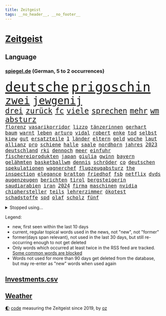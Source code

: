 ```yaml
---
title: Zeitgeist
tags: __no_header__, __no_footer__
---
```


# [Zeitgeist](https://oliz.io/zeitgeist/)

## Language

<h3><a href="https://www.spiegel.de" target="_blank">spiegel.de</a> (German, 5 to 2 occurrences)</h3>
<p style="font-family:monospace">
<span style="font-size:32pt"><a href="news_links.html#deutsche" class="current">deutsche</a></span>
<span style="font-size:32pt"><a href="news_links.html#prigoschin" class="current">prigoschin</a></span>
<br>
<span style="font-size:25pt"><a href="news_links.html#zwei" class="current">zwei</a></span>
<span style="font-size:25pt"><a href="news_links.html#jewgenij" class="current">jewgenij</a></span>
<br>
<span style="font-size:18pt"><a href="news_links.html#drei" class="current">drei</a></span>
<span style="font-size:18pt"><a href="news_links.html#zurück" class="current">zurück</a></span>
<span style="font-size:18pt"><a href="news_links.html#fc" class="current">fc</a></span>
<span style="font-size:18pt"><a href="news_links.html#viele" class="current">viele</a></span>
<span style="font-size:18pt"><a href="news_links.html#sprechen" class="current">sprechen</a></span>
<span style="font-size:18pt"><a href="news_links.html#mehr" class="current">mehr</a></span>
<span style="font-size:18pt"><a href="news_links.html#wm" class="current">wm</a></span>
<span style="font-size:18pt"><a href="news_links.html#absturz" class="current">absturz</a></span>
<br>
<span style="font-size:12pt"><a href="news_links.html#florenz" class="current">florenz</a></span>
<span style="font-size:12pt"><a href="news_links.html#vasarikorridor" class="new">vasarikorridor</a></span>
<span style="font-size:12pt"><a href="news_links.html#lizzo" class="current">lizzo</a></span>
<span style="font-size:12pt"><a href="news_links.html#tänzerinnen" class="current">tänzerinnen</a></span>
<span style="font-size:12pt"><a href="news_links.html#gerhart" class="new">gerhart</a></span>
<span style="font-size:12pt"><a href="news_links.html#baum" class="current">baum</a></span>
<span style="font-size:12pt"><a href="news_links.html#warnt" class="current">warnt</a></span>
<span style="font-size:12pt"><a href="news_links.html#leben" class="current">leben</a></span>
<span style="font-size:12pt"><a href="news_links.html#arturo" class="new">arturo</a></span>
<span style="font-size:12pt"><a href="news_links.html#vidal" class="new">vidal</a></span>
<span style="font-size:12pt"><a href="news_links.html#robert" class="current">robert</a></span>
<span style="font-size:12pt"><a href="news_links.html#enke" class="new">enke</a></span>
<span style="font-size:12pt"><a href="news_links.html#tod" class="current">tod</a></span>
<span style="font-size:12pt"><a href="news_links.html#selbst" class="current">selbst</a></span>
<span style="font-size:12pt"><a href="news_links.html#kiew" class="current">kiew</a></span>
<span style="font-size:12pt"><a href="news_links.html#gut" class="current">gut</a></span>
<span style="font-size:12pt"><a href="news_links.html#ersatzteile" class="new">ersatzteile</a></span>
<span style="font-size:12pt"><a href="news_links.html#1" class="current">1</a></span>
<span style="font-size:12pt"><a href="news_links.html#länder" class="current">länder</a></span>
<span style="font-size:12pt"><a href="news_links.html#eltern" class="current">eltern</a></span>
<span style="font-size:12pt"><a href="news_links.html#geld" class="current">geld</a></span>
<span style="font-size:12pt"><a href="news_links.html#woche" class="current">woche</a></span>
<span style="font-size:12pt"><a href="news_links.html#laut" class="current">laut</a></span>
<span style="font-size:12pt"><a href="news_links.html#allianz" class="current">allianz</a></span>
<span style="font-size:12pt"><a href="news_links.html#pro" class="current">pro</a></span>
<span style="font-size:12pt"><a href="news_links.html#schiene" class="current">schiene</a></span>
<span style="font-size:12pt"><a href="news_links.html#halle" class="current">halle</a></span>
<span style="font-size:12pt"><a href="news_links.html#saale" class="current">saale</a></span>
<span style="font-size:12pt"><a href="news_links.html#nordhorn" class="new">nordhorn</a></span>
<span style="font-size:12pt"><a href="news_links.html#jahres" class="current">jahres</a></span>
<span style="font-size:12pt"><a href="news_links.html#2023" class="current">2023</a></span>
<span style="font-size:12pt"><a href="news_links.html#deutschland" class="current">deutschland</a></span>
<span style="font-size:12pt"><a href="news_links.html#rki" class="new">rki</a></span>
<span style="font-size:12pt"><a href="news_links.html#dennoch" class="current">dennoch</a></span>
<span style="font-size:12pt"><a href="news_links.html#meer" class="current">meer</a></span>
<span style="font-size:12pt"><a href="news_links.html#einfuhr" class="new">einfuhr</a></span>
<span style="font-size:12pt"><a href="news_links.html#fischereiprodukten" class="new">fischereiprodukten</a></span>
<span style="font-size:12pt"><a href="news_links.html#japan" class="current">japan</a></span>
<span style="font-size:12pt"><a href="news_links.html#giulia" class="new">giulia</a></span>
<span style="font-size:12pt"><a href="news_links.html#gwinn" class="new">gwinn</a></span>
<span style="font-size:12pt"><a href="news_links.html#bayern" class="current">bayern</a></span>
<span style="font-size:12pt"><a href="news_links.html#gelähmten" class="new">gelähmten</a></span>
<span style="font-size:12pt"><a href="news_links.html#basketballwm" class="new">basketballwm</a></span>
<span style="font-size:12pt"><a href="news_links.html#dennis" class="current">dennis</a></span>
<span style="font-size:12pt"><a href="news_links.html#schröder" class="current">schröder</a></span>
<span style="font-size:12pt"><a href="news_links.html#co" class="current">co</a></span>
<span style="font-size:12pt"><a href="news_links.html#deutschen" class="current">deutschen</a></span>
<span style="font-size:12pt"><a href="news_links.html#spekulationen" class="current">spekulationen</a></span>
<span style="font-size:12pt"><a href="news_links.html#wagnerchef" class="current">wagnerchef</a></span>
<span style="font-size:12pt"><a href="news_links.html#flugzeugabsturz" class="current">flugzeugabsturz</a></span>
<span style="font-size:12pt"><a href="news_links.html#the" class="current">the</a></span>
<span style="font-size:12pt"><a href="news_links.html#inspection" class="new">inspection</a></span>
<span style="font-size:12pt"><a href="news_links.html#elegance" class="new">elegance</a></span>
<span style="font-size:12pt"><a href="news_links.html#bratton" class="new">bratton</a></span>
<span style="font-size:12pt"><a href="news_links.html#friedhof" class="current">friedhof</a></span>
<span style="font-size:12pt"><a href="news_links.html#fsb" class="current">fsb</a></span>
<span style="font-size:12pt"><a href="news_links.html#netflix" class="current">netflix</a></span>
<span style="font-size:12pt"><a href="news_links.html#dvds" class="new">dvds</a></span>
<span style="font-size:12pt"><a href="news_links.html#augenzeugen" class="current">augenzeugen</a></span>
<span style="font-size:12pt"><a href="news_links.html#berichten" class="current">berichten</a></span>
<span style="font-size:12pt"><a href="news_links.html#tirol" class="current">tirol</a></span>
<span style="font-size:12pt"><a href="news_links.html#bergsteigerin" class="current">bergsteigerin</a></span>
<span style="font-size:12pt"><a href="news_links.html#saudiarabien" class="current">saudiarabien</a></span>
<span style="font-size:12pt"><a href="news_links.html#iran" class="current">iran</a></span>
<span style="font-size:12pt"><a href="news_links.html#2024" class="current">2024</a></span>
<span style="font-size:12pt"><a href="news_links.html#firma" class="current">firma</a></span>
<span style="font-size:12pt"><a href="news_links.html#maschinen" class="current">maschinen</a></span>
<span style="font-size:12pt"><a href="news_links.html#nvidia" class="new">nvidia</a></span>
<span style="font-size:12pt"><a href="news_links.html#chiphersteller" class="current">chiphersteller</a></span>
<span style="font-size:12pt"><a href="news_links.html#teils" class="current">teils</a></span>
<span style="font-size:12pt"><a href="news_links.html#lehrerzimmer" class="new">lehrerzimmer</a></span>
<span style="font-size:12pt"><a href="news_links.html#ökotest" class="current">ökotest</a></span>
<span style="font-size:12pt"><a href="news_links.html#schadstoffe" class="current">schadstoffe</a></span>
<span style="font-size:12pt"><a href="news_links.html#spd" class="current">spd</a></span>
<span style="font-size:12pt"><a href="news_links.html#olaf" class="current">olaf</a></span>
<span style="font-size:12pt"><a href="news_links.html#scholz" class="current">scholz</a></span>
<span style="font-size:12pt"><a href="news_links.html#fünf" class="current">fünf</a></span>
</p>
<details>
<summary>Stopped using...</summary>
<p class="former" style="font-size:12pt">
führerschein(1036) briten(1035) erfahrung(1035) historiker(1035) kurzfristig(1035) löhne(1035) rote(1035) april(1034) schatten(1034) alkohol(1033) beschimpft(1033) drehen(1033) hervor(1033) mitunter(1033) prüfung(1033) umwelt(1033) überwinden(1033) erdoğan(1032) freien(1032) geholfen(1032) schlag(1032) spanier(1032) aufgefordert(1031) coronakrise(1031) einzelne(1031) rasant(1031) wirtschaftsminister(1031) ard(1030) einwohner(1030) flüge(1030) gründer(1030) heftig(1030) humanitäre(1030) schwangerschaft(1030) sicherheitskräfte(1030) steuer(1030) überlebte(1030) altes(1029) bull(1029) dachte(1029) hieß(1029) investoren(1029) kliniken(1029) recep(1029) red(1029) tayyip(1029) umstritten(1029) verurteilte(1029) abstimmen(1028) bestellt(1028) diesel(1028) erteilt(1028) scheinen(1028) serie(1028) solidarität(1028) verschieben(1028) zuschauer(1028) bundesländer(1027) deutlichen(1027) fließt(1027) freiburg(1027) streitkräfte(1027) taylor(1027) wofür(1027) arsenal(1026) berichte(1026) csu(1026) geheimnis(1026) landtag(1026) themen(1026) trainieren(1026) vermutet(1026) bundesländern(1025) debatten(1025) ersetzen(1025) is(1025) künftige(1025) mediziner(1025) passen(1025) angeblichen(1024) entscheidend(1024) getrennt(1024) belgien(1023) abgehört(1022) beschwerden(1022) kaputt(1022) schiedsrichter(1022) widerspruch(1022) i(1021) kleines(1021) heil(1020) hubertus(1020) zusammenhang(1020) fragt(1019) menschenleben(1019) motiv(1019) triumph(1019) punkten(1018) störung(1018) tatverdächtigen(1018) porsche(1016) tragödie(1016) brite(1015) hielten(1015) mercedes(1015) pünktlich(1015) schwierige(1015) haushalte(1013) drittel(1012) kommende(1012) provokation(1012) handel(1011) wunder(1011) äußerte(1009) regelung(1008) samstagmorgen(1008) vorgegangen(1008) pfund(1007) einbruch(1006) steffen(1006) top(1006) papier(1005) entschuldigung(1004) syrer(1002) unzufrieden(1000) bundesverfassungsgericht(999) ministerien(999) schock(996) kassieren(993) staatlichen(990) ursprünglich(990) aufgabe(989) afrikas(988) georg(988) gerieten(986) annäherung(984) johannes(982) grüner(978) konzert(977) ära(977) sammeln(974) marine(969) cdu/csu(966) coronaimpfung(957) leiter(949) wetterdienst(941) diagnose(924) langjährige(921) anfeindungen(901) zusammenbruch(892) demnächst(888) autobahnen(886) lahm(865) long(858) angebote(849) unis(849) 250(843) interessen(834) tennisstar(804) schwäche(784) adac(776) mächtigen(746) sichtbar(744) gremium(735) jahrzehnt(720) erhofft(716) energiepreise(708) angestellten(703) harris(698) eindeutig(697) illegaler(697) universität(696) preiserhöhungen(694) 73(691) erreichte(684) nfl(677) vorfeld(677) 15000(674) älteste(673) rauswurf(665) fachkräfte(664) siebten(663) station(663) abschreckung(661) bettina(661) spürbar(655) weißer(652) gewachsen(650) verteidiger(643) größtem(642) betrüger(641) stadtteil(633) kürzer(627) pech(620) schienen(620) gesteckt(619) historischer(614) diskussionen(610) angekündigte(605) papa(598) zustimmung(598) pink(597) oligarchen(595) bat(583) genehmigt(581) inhalte(575) spielern(563) pekings(556) vergleichsweise(552) bürgerkrieg(550) fremd(549) fehlverhalten(546) verantwortlichen(544) einheiten(543) runter(541) dreharbeiten(530) geplanter(529) indischen(528) vereinigung(528) fluss(526) jennifer(523) 19jährige(521) schneiden(519) unmittelbar(519) nukleare(511) töchter(508) söhne(505) zugegeben(499) günstiger(498) patrick(498) günstige(493) bezeichnen(489) dmitrij(489) ausstieg(480) packenden(476) schwarzes(475) weichen(475) anschuldigungen(474) schwerverletzte(474) diplomat(471) regieren(465) versöhnung(458) gäbe(457) trocken(452) dinner(445) prinzessin(443) konzerte(442) zunahme(442) sinne(441) besitzt(440) konkurrenten(433) tierschützer(427) umwelthilfe(427) bedarf(426) irgendwann(424) empfehlungen(423) künstlichen(422) galten(421) inmitten(418) neuseelands(414) unentschieden(414) gleichberechtigung(412) prompt(411) standards(410) valley(409) risiken(408) attraktiver(407) geste(402) einleiten(395) versorgen(395) braun(394) kontroversen(393) usrepublikaner(388) dach(384) solches(383) fpö(381) ältesten(381) verstanden(379) aussteigen(375) subventionen(373) island(371) nachhaltigkeit(370) diana(365) bildband(363) vereinbarten(361) bürgergeld(360) disney(358) grab(357) spitzen(357) 63(351) schickte(344) anfangs(341) verstöße(340) bundesbank(338) missverständnis(338) ernährung(337) erzielte(337) nackt(335) verbündeter(330) finnen(329) freigegeben(329) kontroverse(326) fortschritt(324) gewaltsam(323) salihamidžić(322) beton(321) finanzministerium(319) bestimmen(317) rückblick(316) spiels(316) vereine(314) astronauten(313) scheinbar(313) vereinbarung(312) verstorbene(311) vergnügen(310) methoden(306) erzeugerpreise(303) gerecht(303) datenanalyse(300) vizepräsidentin(300) verhelfen(295) großeinsatz(294) zucker(290) taucher(280) beworfen(277) erreichbar(276) steuert(276) autorinnen(275) gestohlenen(274) zulassen(274) beantragen(271) eric(271) feuerte(266) metall(265) one(264) transportiert(264) aufgebaut(261) überragt(261) wirtschaftliche(260) süß(259) trotzen(256) bestellen(253) 14jähriger(252) sound(252) benedikt(251) wegfallen(248) amtsgericht(247) überzeugen(247) 56(246) euphorie(245) angriffskrieges(244) bafin(242) gesetzliche(242) marcel(242) technologien(242) gestalten(241) 64(240) nachschub(240) darm(237) kleinsten(237) escooter(235) größeren(234) parkplatz(233) erwähnt(232) trauern(232) trieb(232) besitzen(230) kulturkampf(229) wiener(229) eröffnen(228) hürde(227) regierungsbündnis(227) einkaufszentrum(226) exportieren(226) udo(226) mühsam(224) renommierte(224) bass(222) pionier(222) avatar(219) evg(219) salat(218) verkehrspolitik(218) gegründet(217) überflüssig(215) viertagewoche(214) satellitenbild(213) thailands(213) verbote(213) verdreifacht(212) vorstand(212) umstrittener(211) ausstand(210) christdemokraten(210) hinkt(210) zufällig(210) hoffentlich(209) mischt(208) regionalzug(208) guardian(207) meiste(207) halbinsel(206) staatsgebiet(206) dieb(205) oldtimer(205) batic(202) bibel(202) botschafterin(202) komplizierten(202) leitmayr(202) temperatur(202) 69(201) eiltempo(201) behördenangaben(200) klagte(200) meditation(200) gedenken(197) jason(196) veröffentlichten(194) event(193) heiligen(193) startups(193) freier(192) abnehmen(191) aufgearbeitet(189) büßen(189) springer(189) schritten(188) verwenden(188) bienen(186) gleiche(186) steigert(186) bergab(185) aufbruch(183) bremst(183) läufer(182) theoretisch(182) wiederzufinden(182) vernetzt(181) gegenstand(180) gesetzlichen(180) kennzeichnung(180) kläger(178) sätze(178) achtsamkeit(177) azubis(177) überprüfung(177) auszeit(176) bauarbeiten(176) schweres(176) beantwortet(175) partnern(175) thorsten(175) hasan(174) selfie(174) vorwurfs(174) brokstedt(173) dienen(173) köpfe(173) ibrahim(172) tarifverhandlungen(172) wagnersöldnern(171) fett(170) toll(170) politikwissenschaftler(169) bürogebäude(167) delikte(167) wölfe(166) nordwesten(165) trier(165) lieferte(164) moskauer(164) willkür(164) petersen(163) 1998(162) amtskollege(162) etappensieg(162) ausgewiesen(161) diesjährigen(160) 15jähriger(158) bewertung(158) chemikalien(157) detail(157) posse(157) abschiebung(156) felder(156) hundekot(156) on(156) buchstaben(155) ernsten(154) gestreikt(154) ham(154) verlegen(154) berlinmitte(153) kehren(153) standing(153) territorium(151) zoos(151) ehrgeizige(150) notwehr(150) passend(150) stammende(150) meeresspiegel(149) atomwaffen(148) bestände(148) dominieren(147) elite(147) laune(147) einschränken(146) scheibe(146) worklifebalance(146) ankommen(145) derer(145) begeben(144) flutkatastrophe(144) handelte(144) festland(143) königsetappe(143) kardashian(142) gesunde(141) ulrike(141) zerbrechen(141) optionen(140) qualifying(140) herausforderer(139) vermissen(139) christlichen(138) menschenrechtsorganisation(138) griechische(137) erholen(136) jesse(136) hausbesitzer(135) parlamentswahlen(135) schieben(135) umsetzen(135) aufwendige(134) bezieht(134) passant(134) pogačar(134) spuckt(134) tadej(134) 900(133) goldschatz(133) jahrelanger(133) smart(133) trophäe(133) vereinte(133) aktueller(132) dna(132) gekonnt(132) hauptrolle(132) radsport(132) bestehende(131) erschaffen(131) erzbischof(131) wettrennen(131) 800000(130) emotionen(130) entwickelte(130) parlamentarische(130) angelegenheit(129) eingeklemmt(128) portal(128) rohstoff(128) niederländischer(127) sackgasse(127) astronomie(126) honduras(126) höhenflug(126) geflüchtet(125) säen(125) arbeitskräfte(124) hakenkreuze(124) marseille(124) nordrheinwestfälischen(124) exparteichef(123) riskieren(123) großvater(122) heutige(122) torjägerin(122) überflutungen(122) behindern(121) mails(121) robin(120) twitters(120) bundestags(119) lebensgefährliche(118) nils(118) zermürben(118) brachten(117) getrennte(116) lebenden(116) moore(116) heißem(114) umsetzbar(114) ausbilder(113) beziehen(113) vertagt(113) fahrerlaubnis(112) inneren(112) keeper(112) abzuschaffen(111) kleinflugzeug(111) filmte(110) stadtplaner(110) verlesen(110) bundesweite(109) empfinden(109) lina(109) senden(107) einsturz(106) erdogan(106) bestellte(105) mittendrin(105) prekären(105) hannah(104) hoeneß(104) reue(104) sonnenschutz(104) reisepass(101) tanken(101) erwartete(100) kennedy(100) bürgerkriegs(99) toben(99) auffällig(98) justizministerium(98) raketenstart(97) schamlos(97) vergeltung(97) 1943(96) alain(96) dnatest(96) erdbeeren(95) karamursa(95) a5(94) bauwerk(94) läuferin(94) straßenverkehr(94) früchte(93) rad(93) christie(92) court(92) großrazzia(92) kiunternehmen(92) strikt(92) dfbauswahl(91) esoterischen(91) koffern(91) traurige(91) vorsorglich(91) abgeschlossene(90) girl(90) hungrig(90) innovation(90) mischen(90) sony(90) tarnung(90) tvansprache(90) uboot(90) auswirken(89) löwe(89) meistverkauften(89) zelebrieren(89) betrügerbande(88) meilenstein(88) mühe(88) sowjetzeit(88) formuliert(87) gebucht(87) schufascore(87) accessoire(86) bestandteil(86) bestzeit(86) erläutert(86) h(86) radikalisierung(86) uli(86) vorletzten(86) anschaut(85) bandenmitglieder(85) diebstahl(85) ding(85) eingewechselt(85) elektroroller(85) kühler(85) pérez(85) sergio(85) disput(84) festtag(84) gänswein(84) morde(84) privatsekretär(84) prognostiziert(84) spielabbruch(84) that(84) xvi(84) islamistischer(83) kinofilm(83) prozesstag(83) zehntel(83) zoll(83) call(82) duty(82) etablierten(82) feministinnen(82) herzustellen(82) lehrt(82) manifestieren(82) monster(82) passendes(82) rice(82) skeptiker(82) wahrnehmen(82) 83(81) ada(81) einschüchtern(81) eliten(81) falschparker(81) heilige(81) market(81) meistgesuchten(81) nebenan(81) peters(81) schleswigholsteinischen(81) tegernsee(81) überschwemmen(81) überspringen(81) ausrücken(80) germain(80) großvaters(80) hamm(80) heimtückischen(80) mägen(80) rekordsumme(80) spohr(80) vierjähriger(80) externe(79) fahrradfahrer(79) innen(79) massenprotesten(79) saint(79) 260(78) judith(78) landtagswahlkampf(78) menschengruppe(78) scheinheilige(78) triumphieren(78) wählern(78) zurückfallen(78) 21jährigen(77) byd(77) gegenschlag(77) landesarbeitsgericht(77) naturschutz(77) radprofis(77) sabotageverdacht(77) scharfer(77) vollkommen(77) coachings(76) feministin(76) gosens(76) meistertrainer(76) packendes(76) verrücktes(76) anhieb(75) polnisches(75) rückeroberung(75) sommers(75) stürze(75) tragik(75) filmstudios(74) ios(74) sheffield(74) 70jährige(73) abgelichtet(73) arbeitsministerium(73) frankfurts(73) gesellschaftlichen(73) militäranalyst(73) spaziergänger(73) strömten(73) zeitfahren(73) absperrband(72) absurd(72) bombardiert(72) meisterfeier(72) mls(72) traditionen(72) zwischendurch(72) blicke(71) bundeshaushalt(71) einwanderung(71) gerichtsverhandlung(71) gestritten(71) migrationsdebatte(71) run(71) schiefgehen(71) verschmutzung(71) vogel(71) fluggeräte(70) gewollt(70) heilen(70) heinzchristian(70) mangelware(70) anfrage(69) chaotischen(69) däne(69) gründerin(69) plate(69) thyssenkrupp(69) umfassender(69) zusammenarbeiten(69) absichtlichen(68) akteure(68) alben(68) aufheben(68) befassen(68) bekennt(68) bewundert(68) entgehen(68) höchstens(68) marktanteil(68) mitregieren(68) einstufung(67) erinnerten(67) laute(67) light(67) menschlicher(67) ovations(67) vielfachen(67) sonderbeauftragten(66) stopfen(66) swift(66) umweltverschmutzung(66) dämpft(65) frederik(65) gerichtssaal(65) gesang(65) gunst(65) lifestyle(65) steigender(65) umgebaut(65) abzuwenden(64) mangelnder(64) sechzigerjahren(64) verweigerung(64) à(64) activision(63) blizzard(63) kissinger(63) leeds(63) leonie(63) wahlwiederholung(63) beckenbauer(62) cool(62) einzusetzen(62) gerücht(62) imageschaden(62) jugendorganisationen(62) risikofaktoren(62) staatsfernsehen(62) vorletzte(62) wahrscheinlicher(62) allgegenwärtig(61) bafög(61) ballermann(61) familienvater(61) lachen(61) richtlinie(61) soldatinnen(61) staatsanwälte(61) streaming(61) dramatik(60) gegenmittel(60) herkunft(60) interessenkonflikten(60) plön(60) reagan(60) ronald(60) saudische(60) versorgungskrise(60) drastische(59) krimbrücke(59) spargelernte(59) südlich(59) verpackungsmüll(59) zugänglichen(59) exkollegen(58) getreidedeal(58) heat(58) münchentatort(58) schröders(58) beobachtern(57) grenzübertritt(57) kassenärztlichen(57) unausgegoren(57) hakte(56) leichtigkeit(56) mysteriöse(56) narben(56) sensationellen(56) 2006(55) dürr(55) gesamtsieg(55) heimischer(55) homosexualität(55) schub(55) blockierte(54) bundesministerien(54) erfundene(54) gekracht(54) schießerei(54) sozialhilfeempfänger(54) tennisolympiasieger(54) jedermann(53) tinderschwindler(53) 77(52) bestimmtes(52) brilliert(52) ghazi(52) inferno(52) römer(52) aufgetreten(51) einbringen(51) hausfrauen(51) abenteuer(50) atombombe(50) kette(50) privater(50) rabattschlacht(50) unionsfraktionsmanager(50) vorsitzender(50) 78(49) munitionsproduktion(49) preist(49) schwan(49) abgeschoben(48) bezog(48) erklimmen(48) geburtstagsgesellschaft(48) milchstraße(48) tribüne(48) zwanzig(48) kiboom(47) missstände(47) sanieren(47) studios(47) trauriges(47) unmögliche(47) urteile(47) überprüft(47) coronaapp(46) dfbpokalfinale(46) farke(46) fernwärme(46) kapazität(46) konzerten(46) lebensunterhalt(46) papstes(46) überresten(46) 000(45) algorithmus(45) cdukommunalpolitiker(45) eroberte(45) freizügigkeit(45) geringerer(45) hüften(45) jelena(45) schwerin(45) thunberg(45) fünfmal(44) rechtsradikalen(44) romane(44) sätzen(44) cessna(43) luxemburg(43) protestierende(43) ankündigungen(42) drückt(42) geheimdokumenten(42) geht’s(42) totschlag(42) verwaltungsrat(42) zwischenfall(42) auswahl(41) bezahlte(41) melle(41) rammsteinkonzert(41) tunis(41) ultrarechte(41) vertraut(41) vox(41) wirecard(41) abgaswerten(40) lagern(40) pauschalreisen(40) 4700(39) abends(39) beyoncé(39) korallen(39) nordamerikanischen(39) realen(39) schnappt(39) stonehenge(39) zugspitze(39) abhang(38) bundeswirtschaftsministerium(38) massiver(38) reparatur(38) unters(38) überfluteten(38) olympiastadion(37) toskana(37) tschechin(37) unterhalb(37) 16jährigen(36) gino(36) landwirten(36) mäder(36) parteiführung(36) regenbogenflaggen(36) turnierstart(36) vorne(36) überfüllte(36) schott(35) wahlbeteiligung(35) exprofi(34) flüchtlingsboot(34) geparkte(34) lärmen(34) polarisieren(34) populistischer(34) sabotieren(34) schlichten(34) senna(34) vielfalt(34) enger(33) eroberten(33) juliwoche(33) katamaran(33) munitionsdepot(33) ausgeschöpft(32) declan(32) flüchtlingskatastrophe(32) nationaltorhüter(32) now(31) smartwatches(31) sommerloch(31) speak(31) artgenossen(30) aufgebracht(30) berauscht(30) diebesbande(30) ernährungsminister(30) fernsehwerbung(30) huldigt(30) kupferhersteller(30) o2(30) salzhaltige(30) shirts(30) trikots(30) viertelmillion(30) waldimir(30) 1971(29) abgerufen(29) buhlen(29) hangar(29) preisanstieg(29) unkonventionelle(29) fotografin(28) leitzinserhöhungen(28) polarisierung(28) saßen(28) sicherheitsdebatte(28) allgemeine(27) beschränkungen(27) brennendes(27) bundestagswahl(27) dreitägige(27) elton(27) jane(27) locker(27) natogipfel(27) sauer(27) seitenhieb(27) versenkt(27) zehntausend(27) mietvertrag(26) pandora(26) urin(26) wertet(26) achterbahn(25) emre(25) freibädern(25) indirekt(25) lokal(25) marsch(25) playstation(25) sanktionsliste(25) verunsicherung(25) vorort(25) brandenburgs(24) freizeit(24) inselgruppe(24) armbinde(23) ataman(23) ausziehen(23) bagdad(23) blue(23) ferda(23) ferngesteuerte(23) frankreichrundfahrt(23) handgelenk(23) krumbiegel(23) leuchtet(23) planschen(23) radwege(23) schlüsselfigur(23) schätzte(23) senats(23) supermärkte(23) vorjahre(23) widmet(23) bunte(22) diskriminierung(22) flüchtlingskrise(22) freiwasserschwimmer(22) psychologische(22) wimbledon(22) eigenlob(21) klassement(21) korans(21) mäßig(21) perfide(21) topfahrer(21) verbrennung(21) vermittelt(21) wagnerkämpfer(21) wagnerrevolte(21) liebesbetrüger(20) wagnermeuterei(20) zäsur(20) annektierten(19) antidiskriminierungsbeauftragte(19) busse(19) datenlecks(19) dumme(19) lovebinde(19) relativiert(19) rheinlandpfälzischen(19) übereinstimmenden(19) überschwemmt(19) bitteren(18) geil(18) kahl(18) lagen(18) porträt(18) rekordhalter(18) toursieger(18) verkaufte(18) verkehrswende(18) angespült(17) mehrheiten(17) studienfinanzierung(17) dehydrierung(16) glamour(16) neukunden(16) nördlich(16) zunutze(16) berufliche(15) fahrgast(15) gleichheit(15) jasper(15) kirchen(15) philipsen(15) streumunition(15) warmen(15) weltfußballer(15) entlaufene(14) gerichtsverfahren(14) geschändet(14) jubelte(14) knesset(14) lando(14) mclarens(14) oberbefehlshaber(14) threads(14) twitterkonkurrent(14) verstappens(14) weltbild(14) häuslicher(13) hüther(13) komisch(13) maroden(13) massencrash(13) verwahrt(13) weltregionen(13) weltrekorde(13) edwin(12) hintermänner(12) hirnblutung(12) meetings(12) rattenfänger(12) sar(12) sicherheitsexperte(12) sofortige(12) torwartlegende(12) archäologie(11) perfekter(11) showdown(11)
</p>
</details>
<p>Legend:
<ul>
<li><span class="new">new</span>, first seen within the last 10 days</li>
<li><span class="current">current</span>, regular topical words used in the news, not "new", not "former"</li>
<li><span class="former">former(days span relevant)</span>, not used in the last 30 days, but still re-occurring enough to not get deleted</li>
<li>Only words which occurred at least twice in the RSS feed are tracked. <a href="language/filters.py">Some common words are blocked</a></li>
<li>Words not used for more than 90 days get deleted from the database, but may re-enter as "new" words when used again</li>
</ul>
</p>

## [Investments](investments.html)[.csv](investments.csv)

## [Weather](weather.html)

<footer>
<a href="javascript:toggleTheme()" class="nav">🌓</a>
<a href="https://github.com/ooz/zeitgeist">code</a> measuring the Zeitgeist since 2019, by <a href="https://oliz.io">oz</a>
</footer>
